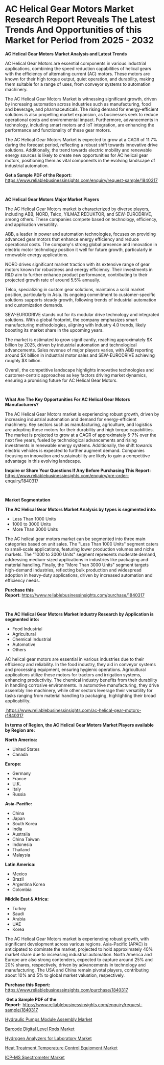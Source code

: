 <p><h1>AC Helical Gear Motors Market Research Report Reveals The Latest Trends And Opportunities of this Market for Period from 2025 - 2032</h1></p><p><strong>AC Helical Gear Motors Market Analysis and Latest Trends</strong></p>
<p><p>AC Helical Gear Motors are essential components in various industrial applications, combining the speed reduction capabilities of helical gears with the efficiency of alternating current (AC) motors. These motors are known for their high torque output, quiet operation, and durability, making them suitable for a range of uses, from conveyor systems to automation machinery.</p><p>The AC Helical Gear Motors Market is witnessing significant growth, driven by increasing automation across industries such as manufacturing, food and beverage, and pharmaceuticals. The rising demand for energy-efficient solutions is also propelling market expansion, as businesses seek to reduce operational costs and environmental impact. Furthermore, advancements in technology, including smart motors and IoT integration, are enhancing the performance and functionality of these gear motors.</p><p>The AC Helical Gear Motors Market is expected to grow at a CAGR of 11.7% during the forecast period, reflecting a robust shift towards innovative drive solutions. Additionally, the trend towards electric mobility and renewable energy sources is likely to create new opportunities for AC helical gear motors, positioning them as vital components in the evolving landscape of industrial automation.</p></p>
<p><strong>Get a Sample PDF of the Report:&nbsp;</strong> <a href="https://www.reliablebusinessinsights.com/enquiry/request-sample/1840317?utm_campaign=101&utm_medium=2&utm_source=Github&utm_content=ia&utm_term=12042025&utm_id=ac-helical-gear-motors">https://www.reliablebusinessinsights.com/enquiry/request-sample/1840317</a></p>
<p>&nbsp;</p>
<p><strong>AC Helical Gear Motors Major Market Players</strong></p>
<p><p>The AC Helical Gear Motors market is characterized by diverse players, including ABB, NORD, Telco, YILMAZ REDUKTOR, and SEW-EURODRIVE, among others. These companies compete based on technology, efficiency, and application versatility.</p><p>ABB, a leader in power and automation technologies, focuses on providing advanced gear motors that enhance energy efficiency and reduce operational costs. The company's strong global presence and innovation in electric motor technology position it well for future growth, particularly in renewable energy applications.</p><p>NORD drives significant market traction with its extensive range of gear motors known for robustness and energy efficiency. Their investments in R&D aim to further enhance product performance, contributing to their projected growth rate of around 5.5% annually.</p><p>Telco, specializing in custom gear solutions, maintains a solid market position, particularly in Asia. Its ongoing commitment to customer-specific solutions supports steady growth, following trends of industrial automation and customization demands.</p><p>SEW-EURODRIVE stands out for its modular drive technology and integrated solutions. With a global footprint, the company emphasizes smart manufacturing methodologies, aligning with Industry 4.0 trends, likely boosting its market share in the upcoming years.</p><p>The market is estimated to grow significantly, reaching approximately $X billion by 2025, driven by industrial automation and technological advancements. Sales revenue of major players varies, with ABB reporting around $X billion in industrial motor sales and SEW-EURODRIVE achieving roughly $X billion.</p><p>Overall, the competitive landscape highlights innovative technologies and customer-centric approaches as key factors driving market dynamics, ensuring a promising future for AC Helical Gear Motors.</p></p>
<p>&nbsp;</p>
<p><strong>What Are The Key Opportunities For AC Helical Gear Motors Manufacturers?</strong></p>
<p><p>The AC Helical Gear Motors market is experiencing robust growth, driven by increasing industrial automation and demand for energy-efficient machinery. Key sectors such as manufacturing, agriculture, and logistics are adopting these motors for their durability and high torque capabilities. The market is projected to grow at a CAGR of approximately 5-7% over the next five years, fueled by technological advancements and rising investments in renewable energy systems. Additionally, the shift towards electric vehicles is expected to further augment demand. Companies focusing on innovation and sustainability are likely to gain a competitive advantage in this evolving landscape.</p></p>
<p><strong>Inquire or Share Your Questions If Any Before Purchasing This Report:</strong> <a href="https://www.reliablebusinessinsights.com/enquiry/pre-order-enquiry/1840317?utm_campaign=101&utm_medium=2&utm_source=Github&utm_content=ia&utm_term=12042025&utm_id=ac-helical-gear-motors">https://www.reliablebusinessinsights.com/enquiry/pre-order-enquiry/1840317</a></p>
<p>&nbsp;</p>
<p><strong>Market Segmentation</strong></p>
<p><strong>The AC Helical Gear Motors Market Analysis by types is segmented into:</strong></p>
<p><ul><li>Less Than 1000 Units</li><li>1000 to 3000 Units</li><li>More Than 3000 Units</li></ul></p>
<p><p>The AC helical gear motors market can be segmented into three main categories based on unit sales. The "Less Than 1000 Units" segment caters to small-scale applications, featuring lower production volumes and niche markets. The "1000 to 3000 Units" segment represents moderate demand, addressing medium-sized applications in industries like packaging and material handling. Finally, the "More Than 3000 Units" segment targets high-demand industries, reflecting bulk production and widespread adoption in heavy-duty applications, driven by increased automation and efficiency needs.</p></p>
<p><strong>Purchase this Report:&nbsp;</strong><a href="https://www.reliablebusinessinsights.com/purchase/1840317?utm_campaign=101&utm_medium=2&utm_source=Github&utm_content=ia&utm_term=12042025&utm_id=ac-helical-gear-motors">https://www.reliablebusinessinsights.com/purchase/1840317</a></p>
<p>&nbsp;</p>
<p><strong>The AC Helical Gear Motors Market Industry Research by Application is segmented into:</strong></p>
<p><ul><li>Food Industrial</li><li>Agricultural</li><li>Chemical Industrial</li><li>Automotive</li><li>Others</li></ul></p>
<p><p>AC helical gear motors are essential in various industries due to their efficiency and reliability. In the food industry, they aid in conveyor systems and processing equipment, ensuring hygienic operations. Agricultural applications utilize these motors for tractors and irrigation systems, enhancing productivity. The chemical industry benefits from their durability in handling corrosive environments. In automotive manufacturing, they drive assembly line machinery, while other sectors leverage their versatility for tasks ranging from material handling to packaging, highlighting their broad applicability.</p></p>
<p><a href="https://www.reliablebusinessinsights.com/ac-helical-gear-motors-r1840317?utm_campaign=101&utm_medium=2&utm_source=Github&utm_content=ia&utm_term=12042025&utm_id=ac-helical-gear-motors">&nbsp;https://www.reliablebusinessinsights.com/ac-helical-gear-motors-r1840317</a></p>
<p><strong>In terms of Region, the AC Helical Gear Motors Market Players available by Region are:</strong></p>
<p>
    <p> <strong> North America: </strong>
        <ul>
            <li>United States</li>
            <li>Canada</li>
        </ul>
        </p> 
    <p> <strong> Europe: </strong>
        <ul>
            <li>Germany</li>
            <li>France</li>
            <li>U.K.</li>
            <li>Italy</li>
            <li>Russia</li>
        </ul>
        </p> 
    <p> <strong> Asia-Pacific: </strong>
        <ul>
            <li>China</li>
            <li>Japan</li>
            <li>South Korea</li>
            <li>India</li>
            <li>Australia</li>
            <li>China Taiwan</li>
            <li>Indonesia</li>
            <li>Thailand</li>
            <li>Malaysia</li>
        </ul>
        </p> 
    <p> <strong> Latin America: </strong>
        <ul>
            <li>Mexico</li>
            <li>Brazil</li>
            <li>Argentina Korea</li>
            <li>Colombia</li>
        </ul>
        </p> 
    <p> <strong> Middle East & Africa: </strong>
        <ul>
            <li>Turkey</li>
            <li>Saudi</li>
            <li>Arabia</li>
            <li>UAE</li>
            <li>Korea</li>
        </ul>
    </p>
    </p>
<p><p>The AC Helical Gear Motors market is experiencing robust growth, with significant development across various regions. Asia-Pacific (APAC) is anticipated to dominate the market, projected to hold approximately 40% market share due to increasing industrial automation. North America and Europe are also strong contenders, expected to capture around 25% and 20% shares, respectively, driven by advancements in technology and manufacturing. The USA and China remain pivotal players, contributing about 10% and 5% to global market valuation, respectively.</p></p>
<p><strong>Purchase this Report: </strong><a href="https://www.reliablebusinessinsights.com/purchase/1840317?utm_campaign=101&utm_medium=2&utm_source=Github&utm_content=ia&utm_term=12042025&utm_id=ac-helical-gear-motors">https://www.reliablebusinessinsights.com/purchase/1840317</a></p>
<p>&nbsp;<strong>Get a Sample PDF of the Report:&nbsp;&nbsp;</strong><a href="https://www.reliablebusinessinsights.com/enquiry/request-sample/1840317?utm_campaign=101&utm_medium=2&utm_source=Github&utm_content=ia&utm_term=12042025&utm_id=ac-helical-gear-motors">https://www.reliablebusinessinsights.com/enquiry/request-sample/1840317</a></p>
<p><strong></strong></p>
<p><p><a href="https://github.com/hutchkloor4x/Market-Research-Report-List-1/blob/main/hydraulic-pumps-module-assembly-market.md?utm_campaign=101&utm_medium=2&utm_source=Github&utm_content=ia&utm_term=12042025&utm_id=ac-helical-gear-motors">Hydraulic Pumps Module Assembly Market</a></p><p><a href="https://github.com/kimanyuzuga/Market-Research-Report-List-1/blob/main/barcode-digital-level-rods-market.md?utm_campaign=101&utm_medium=2&utm_source=Github&utm_content=ia&utm_term=12042025&utm_id=ac-helical-gear-motors">Barcode Digital Level Rods Market</a></p><p><a href="https://github.com/variothonia/Market-Research-Report-List-1/blob/main/hydrogen-analyzers-for-laboratory-market.md?utm_campaign=101&utm_medium=2&utm_source=Github&utm_content=ia&utm_term=12042025&utm_id=ac-helical-gear-motors">Hydrogen Analyzers for Laboratory Market</a></p><p><a href="https://github.com/lalkobrinarb/Market-Research-Report-List-1/blob/main/heat-treatment-temperature-control-equipment-market.md?utm_campaign=101&utm_medium=2&utm_source=Github&utm_content=ia&utm_term=12042025&utm_id=ac-helical-gear-motors">Heat Treatment Temperature Control Equipment Market</a></p><p><a href="https://github.com/berkemiars2j/Market-Research-Report-List-1/blob/main/icp-ms-spectrometer-market.md?utm_campaign=101&utm_medium=2&utm_source=Github&utm_content=ia&utm_term=12042025&utm_id=ac-helical-gear-motors">ICP-MS Spectrometer Market</a></p></p>